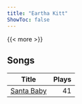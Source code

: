 ```yaml
---
title: "Eartha Kitt"
ShowToc: false
---
```


{{< more >}}

## Songs
Title | Plays 
----- | -----: 
[Santa Baby](/songs/santa-baby) | 41

